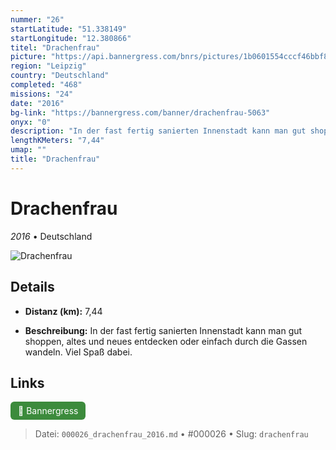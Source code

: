 ```yaml
---
nummer: "26"
startLatitude: "51.338149"
startLongitude: "12.380866"
titel: "Drachenfrau"
picture: "https://api.bannergress.com/bnrs/pictures/1b0601554cccf46bbf897c8a7d97d3b7"
region: "Leipzig"
country: "Deutschland"
completed: "468"
missions: "24"
date: "2016"
bg-link: "https://bannergress.com/banner/drachenfrau-5063"
onyx: "0"
description: "In der fast fertig sanierten Innenstadt kann man gut shoppen, altes und neues entdecken oder einfach durch die Gassen wandeln. Viel Spaß dabei."
lengthKMeters: "7,44"
umap: ""
title: "Drachenfrau"
---
```

# Drachenfrau

*2016* • Deutschland

![Drachenfrau](https://api.bannergress.com/bnrs/pictures/1b0601554cccf46bbf897c8a7d97d3b7)

## Details
- **Distanz (km):** 7,44



- **Beschreibung:** In der fast fertig sanierten Innenstadt kann man gut shoppen, altes und neues entdecken oder einfach durch die Gassen wandeln. Viel Spaß dabei.


## Links
<div style="margin-top: 0.5em;">
<a href="https://bannergress.com/banner/drachenfrau-5063" target="_blank" style="display:inline-block;margin-right:8px;padding:6px 12px;background-color:#3c8b3c;color:white;text-decoration:none;border-radius:6px;">🔗 Bannergress</a>

</div>


> Datei: `000026_drachenfrau_2016.md` • #000026 • Slug: `drachenfrau`
